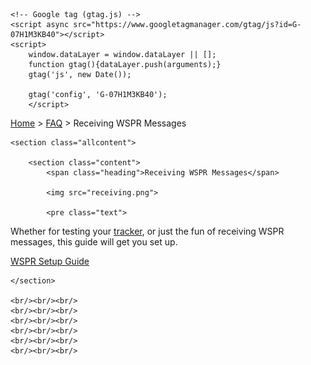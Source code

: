 <!DOCTYPE html>
<html lang="en">
  <head>
    <meta charset="utf-8">
    <title>Receiving WSPR Messages - Traquito</title>
    
    <!-- Google tag (gtag.js) -->
    <script async src="https://www.googletagmanager.com/gtag/js?id=G-07H1M3KB40"></script>
    <script>
        window.dataLayer = window.dataLayer || [];
        function gtag(){dataLayer.push(arguments);}
        gtag('js', new Date());
        
        gtag('config', 'G-07H1M3KB40');
        </script>

<link rel="stylesheet" type="text/css" href="/css/traquito.css">
<style>

</style>
  </head>
  <body>
    <div class="linkbar">
        <a href="/" target="_blank">Home</a> > <a href="/faq" target="_blank">FAQ</a> > Receiving WSPR Messages
    </div>

    <section class="allcontent">

        <section class="content">
            <span class="heading">Receiving WSPR Messages</span>
            
            <img src="receiving.png">

            <pre class="text">
Whether for testing your <a href="/tracker" target="_blank">tracker</a>, or just the fun of receiving WSPR messages, this guide will get you set up.

<a href="https://docs.google.com/document/d/1H-smaTDMAI-xivRdf6qwDRPtaUUaPjmTi5TplS3l9pk" target="_blank">WSPR Setup Guide</a>
            </pre>
        </section>
        
    </section>

    <br/><br/><br/>
    <br/><br/><br/>
    <br/><br/><br/>
    <br/><br/><br/>
    <br/><br/><br/>
    <br/><br/><br/>

  </body>
</html>
